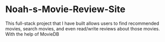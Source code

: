 # Noah-s-Movie-Review-Site
This full-stack project that I have built allows users to find recommended movies, search movies, and even read/write reviews about those movies. With the help of MovieDB
